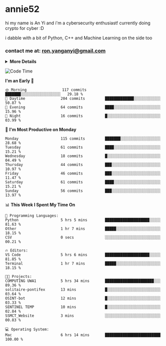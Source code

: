 # annie52 

hi my name is An Yi and i'm a cybersecurity enthusiast!
currently doing crypto for cyber :D

i dabble with a bit of Python, C++ and Machine Learning on the side too

<!--
![trophy](https://github-profile-trophy.vercel.app/?username=yanganyi&theme=discord&no-frame=true&no-bg=false&margin-w=4&row=1)
-->

### contact me at: ron.yanganyi@gmail.com

<details>
<summary>
  <strong>More Details</strong>
</summary>
<br/>

**main langs**

![Python](https://img.shields.io/badge/-Python-black?style=for-the-badge&logo=python)
![C++](https://img.shields.io/badge/-C%2B%2B-black?style=for-the-badge&logo=c%2B%2B)
![Swift](https://img.shields.io/badge/-Swift-black?style=for-the-badge&logo=swift)

**dev envs**

![VSCode](https://img.shields.io/badge/-VS_Code-black?style=for-the-badge&logo=visualstudiocode)
![Figma](https://img.shields.io/badge/-Figma-black?style=for-the-badge&logo=figma)
![XCode](https://img.shields.io/badge/-XCode-black?style=for-the-badge&logo=xcode)
![Github](https://img.shields.io/badge/-Github-black?style=for-the-badge&logo=github)

**browsers**

![Arc Browser](https://img.shields.io/badge/-Arc-black?style=for-the-badge&logo=arc)
![Opera GX](https://img.shields.io/badge/-Opera_GX-black?style=for-the-badge&logo=operagx)
![Firefox](https://img.shields.io/badge/-Firefox-black?style=for-the-badge&logo=firefox)

**devices**

![macOS](https://img.shields.io/badge/-macOS-black?style=for-the-badge&logo=macos)
![Kali Linux](https://img.shields.io/badge/-Kali-black?style=for-the-badge&logo=kalilinux)
![Windows](https://img.shields.io/badge/-Windows-black?style=for-the-badge&logo=windows11)
![Android](https://img.shields.io/badge/-Android-black?style=for-the-badge&logo=android)

</details>

<!--START_SECTION:waka-->
![Code Time](http://img.shields.io/badge/Code%20Time-84%20hrs%2032%20mins-blue)

**I'm an Early 🐤** 

```text
🌞 Morning                117 commits         ███████░░░░░░░░░░░░░░░░░░   29.18 % 
🌆 Daytime                204 commits         █████████████░░░░░░░░░░░░   50.87 % 
🌃 Evening                64 commits          ████░░░░░░░░░░░░░░░░░░░░░   15.96 % 
🌙 Night                  16 commits          █░░░░░░░░░░░░░░░░░░░░░░░░   03.99 % 
```
📅 **I'm Most Productive on Monday** 

```text
Monday                   115 commits         ███████░░░░░░░░░░░░░░░░░░   28.68 % 
Tuesday                  61 commits          ████░░░░░░░░░░░░░░░░░░░░░   15.21 % 
Wednesday                18 commits          █░░░░░░░░░░░░░░░░░░░░░░░░   04.49 % 
Thursday                 44 commits          ███░░░░░░░░░░░░░░░░░░░░░░   10.97 % 
Friday                   46 commits          ███░░░░░░░░░░░░░░░░░░░░░░   11.47 % 
Saturday                 61 commits          ████░░░░░░░░░░░░░░░░░░░░░   15.21 % 
Sunday                   56 commits          ███░░░░░░░░░░░░░░░░░░░░░░   13.97 % 
```


📊 **This Week I Spent My Time On** 

```text
💬 Programming Languages: 
Python                   5 hrs 5 mins        ████████████████████░░░░░   81.63 % 
Other                    1 hr 7 mins         █████░░░░░░░░░░░░░░░░░░░░   18.15 % 
CSV                      0 secs              ░░░░░░░░░░░░░░░░░░░░░░░░░   00.21 % 

🔥 Editors: 
VS Code                  5 hrs 6 mins        ████████████████████░░░░░   81.85 % 
Terminal                 1 hr 7 mins         █████░░░░░░░░░░░░░░░░░░░░   18.15 % 

🐱‍💻 Projects: 
COMPUTING UWA1           5 hrs 34 mins       ██████████████████████░░░   89.36 % 
solitaire-pontifex       13 mins             █░░░░░░░░░░░░░░░░░░░░░░░░   03.64 % 
OSINT-bot                12 mins             █░░░░░░░░░░░░░░░░░░░░░░░░   03.33 % 
SENTINEL TEMP            10 mins             █░░░░░░░░░░░░░░░░░░░░░░░░   02.84 % 
SSMCT_Website            3 mins              ░░░░░░░░░░░░░░░░░░░░░░░░░   00.83 % 

💻 Operating System: 
Mac                      6 hrs 14 mins       █████████████████████████   100.00 % 
```


<!--END_SECTION:waka-->

<!--
## a little background

- I am currently studying at [Hwa Chong Junior College](https://www.hci.edu.sg/), subject combi P CP M E
- Currently doing CTFs and [Leetcode](https://leetcode.com/) daily challenges
- Fluent in English and Chinese, learning Russian and Indonesian

<a href="">
  <img align="centre" src="https://github-readme-stats.vercel.app/api?username=yanganyi&count_private=true&include_all_commits=true&show_icons=true&title_color=007bff&text_color=e7e7e7&icon_color=007bff&bg_color=171c28" />
<a />
-->



<!--
![Top Langs](https://github-readme-stats.vercel.app/api/top-langs/?username=yanganyi&layout=compact&title_color=007bff&text_color=e7e7e7&icon_color=007bff&bg_color=171c28)
-->

<!--
**yanganyi/yanganyi** is a ✨ _special_ ✨ repository because its `README.md` (this file) appears on your GitHub profile.

Here are some ideas to get you started:

- 🔭 I’m currently working on ...
- 🌱 I’m currently learning ...
- 👯 I’m looking to collaborate on ...
- 🤔 I’m looking for help with ...
- 💬 Ask me about ...
- 📫 How to reach me: ...
- 😄 Pronouns: ...
- ⚡ Fun fact: ...
-->
